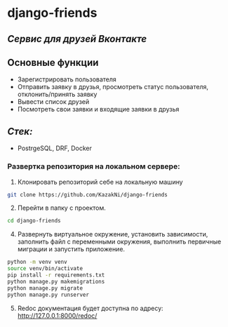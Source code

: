 # django-friends
## _Сервис для друзей Вконтакте_

## Основные функции

- Зарегистрировать пользователя
- Отправить заявку в друзья, просмотреть статус пользователя, отклонить/принять заявку
- Вывести список друзей
- Посмотреть свои заявки и входящие заявки в друзья

## _Стек:_

- PostrgeSQL, DRF, Docker

### Развертка репозитория на локальном сервере:

1. Клонировать репозиторий себе на локальную машину
```sh
git clone https://github.com/KazakNi/django-friends
```
2. Перейти в папку с проектом.
```sh
cd django-friends
```
4. Развернуть виртуальное окружение, установить зависимости, заполнить файл с переменными окружения, выполнить первичные миграции и запустить приложение.
```sh
python -m venv venv
source venv/bin/activate
pip install -r requirements.txt
python manage.py makemigrations
python manage.py migrate
python manage.py runserver
```
5. Redoc документация будет доступна по адресу: http://127.0.0.1:8000/redoc/
